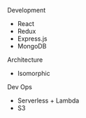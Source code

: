 Development
- React
- Redux
- Express.js
- MongoDB

Architecture
- Isomorphic

Dev Ops
- Serverless + Lambda
- S3
